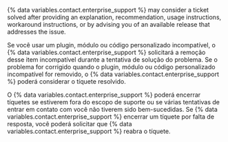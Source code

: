 {% data variables.contact.enterprise_support %} may consider a ticket solved after providing an explanation, recommendation, usage instructions, workaround instructions, or by advising you of an available release that addresses the issue.

Se você usar um plugin, módulo ou código personalizado incompatível, o {% data variables.contact.enterprise_support %} solicitará a remoção desse item incompatível durante a tentativa de solução do problema. Se o problema for corrigido quando o plugin, módulo ou código personalizado incompatível for removido, o {% data variables.contact.enterprise_support %} poderá considerar o tíquete resolvido.

O {% data variables.contact.enterprise_support %} poderá encerrar tíquetes se estiverem fora do escopo de suporte ou se várias tentativas de entrar em contato com você não tiverem sido bem-sucedidas. Se {% data variables.contact.enterprise_support %} encerrar um tíquete por falta de resposta, você poderá solicitar que {% data variables.contact.enterprise_support %} reabra o tíquete.
